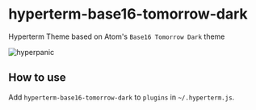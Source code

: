 # hyperterm-base16-tomorrow-dark
Hyperterm Theme based on Atom's `Base16 Tomorrow Dark` theme

![hyperpanic](https://github.com/d3viant0ne/hyperterm-base16-tomorrow-dark/blob/master/colors.png)

How to use
----------

Add `hyperterm-base16-tomorrow-dark` to `plugins` in `~/.hyperterm.js`.

[Hyperterm]: https://hyperterm.org/
[Tomorrow Night Bright]: https://github.com/chriskempson/tomorrow-theme#tomorrow-night-bright
